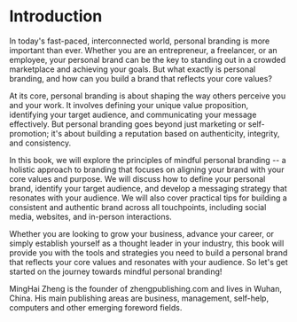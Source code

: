 # Introduction

In today's fast-paced, interconnected world, personal branding is more important than ever. Whether you are an entrepreneur, a freelancer, or an employee, your personal brand can be the key to standing out in a crowded marketplace and achieving your goals. But what exactly is personal branding, and how can you build a brand that reflects your core values?

At its core, personal branding is about shaping the way others perceive you and your work. It involves defining your unique value proposition, identifying your target audience, and communicating your message effectively. But personal branding goes beyond just marketing or self-promotion; it's about building a reputation based on authenticity, integrity, and consistency.

In this book, we will explore the principles of mindful personal branding -- a holistic approach to branding that focuses on aligning your brand with your core values and purpose. We will discuss how to define your personal brand, identify your target audience, and develop a messaging strategy that resonates with your audience. We will also cover practical tips for building a consistent and authentic brand across all touchpoints, including social media, websites, and in-person interactions.

Whether you are looking to grow your business, advance your career, or simply establish yourself as a thought leader in your industry, this book will provide you with the tools and strategies you need to build a personal brand that reflects your core values and resonates with your audience. So let's get started on the journey towards mindful personal branding!


MingHai Zheng is the founder of zhengpublishing.com and lives in Wuhan, China. His main publishing areas are business, management, self-help, computers and other emerging foreword fields.

